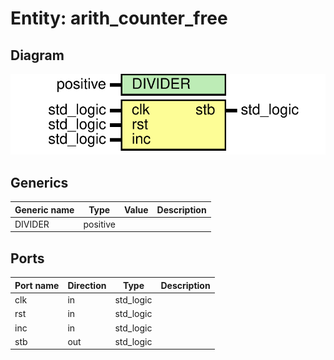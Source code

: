# Entity: arith_counter_free
## Diagram
![Diagram](arith_counter_free.svg "Diagram")
## Generics
| Generic name | Type     | Value | Description |
| ------------ | -------- | ----- | ----------- |
| DIVIDER      | positive |       |             |
## Ports
| Port name | Direction | Type      | Description |
| --------- | --------- | --------- | ----------- |
| clk       | in        | std_logic |             |
| rst       | in        | std_logic |             |
| inc       | in        | std_logic |             |
| stb       | out       | std_logic |             |
